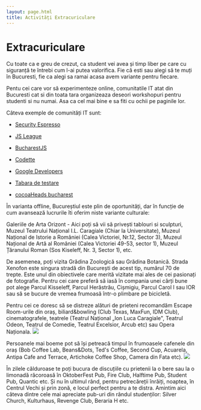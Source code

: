 ```yaml
---
layout: page.html
title: Activități Extracuriculare
---
```


# Extracuriculare

Cu toate ca e greu de crezut, ca student vei avea și timp liber pe care cu siguranță te întrebi cum l-ai putea valorifica. Fie că esti sau alegi să te muți în Bucuresti, fie ca alegi sa ramai acasa avem variante pentru fiecare.

Pentu cei care vor să experimenteze online, comunitatile IT atat din Bucuresti cat si din toata tara organizeaza deseori workshopuri pentru studenti si nu numai. Asa ca cel mai bine e sa fiti cu ochii pe paginile lor.

Câteva exemple de comunități IT sunt:

- [Security Espresso](https://www.facebook.com/secespresso)

- [JS League](https://www.facebook.com/jsleague.ro)

- [BucharestJS](https://www.facebook.com/groups/BucharestJS)

- [Codette](https://www.facebook.com/codette.ro)

- [Google Developers](https://www.facebook.com/groups/GoogleAtelierulDigital)

- [Tabara de testare](https://www.facebook.com/Tabara.de.Testare)

- [cocoaHeads bucharest](https://www.facebook.com/CocoaHeadsBucharest)

În varianta offline, Bucureștiul este plin de oportunități, dar în funcție de cum avansează lucrurile îti oferim niste variante culturale:

Galeriile de Arta Orizont - Aici poți să vii să privești tablouri si sculpturi, Muzeul Teatrului Național I.L. Caragiale (Chiar la Universitate), Muzeul Național de Istorie a României (Calea Victoriei, Nr.12, Sector 3), Muzeul Național de Artă al României (Calea Victoriei 49-53, sector 1), Muzeul Țăranului Roman (Sos Kiseleff, Nr. 3, Sector 1), etc.

De asemenea, poți vizita Grădina Zoologică sau Grădina Botanică. Strada Xenofon este singura stradă din București de acest tip, numărul 70 de trepte. Este unul din obiectivele care merită vizitate mai ales de cei pasionați de fotografie. Pentru cei care preferă să iasă în compania unei cărți bune pot alege Parcul Kisseleff, Parcul Herăstrău, Cișmigiu, Parcul Carol I sau IOR sau să se bucure de vremea frumoasă într-o plimbare pe bicicletă.

Pentru cei ce doresc să se distreze alături de prieteni recomandăm Escape Room-urile din oraș, biliard&amp;bowling (Club Texas, MaxFun, IDM Club), cinematografele, teatrele (Teatrul Național „Ion Luca Caragiale&quot;, Teatrul Odeon, Teatrul de Comedie, Teatrul Excelsior, Arcub etc) sau Opera Naționala. ![](RackMultipart20200930-4-1bzj06i_html_39a092149ed65e41.jpg)

Persoanele mai boeme pot să își petreacă timpul în frumoasele cafenele din oraș (Bob Coffee Lab, Beans&amp;Dots, Ted&#39;s Coffee, Second Cup, Acuarela, Antipa Cafe and Terrace, Artichoke Coffee Shop, Camera din Fata etc). ![](RackMultipart20200930-4-1bzj06i_html_ce2a4149f9879e15.jpg)

În zilele călduroase te poți bucura de discuțiile cu prietenii la o bere sau la o limonadă răcoroasă în OktoberFest Pub, Fire Club, Halftime Pub, Student Pub, Quantic etc. Și nu în ultimul rând, pentru petrecăreții înrăiți, noaptea, în Centrul Vechi și prin zonă, e locul perfect pentru a te distra. Amintim aici câteva dintre cele mai apreciate pub-uri din rândul studenților: Silver Church, Kulturhaus, Revenge Club, Beraria H etc.
